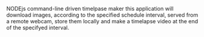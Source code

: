 NODEjs command-line driven timelpase maker
this application will download images, according to the specified schedule interval, served from a remote webcam, store them locally and make a timelapse video at the end of the specifyed interval.
